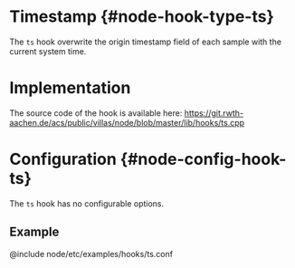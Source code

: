 # Timestamp {#node-hook-type-ts}

The `ts` hook overwrite the origin timestamp field of each sample with the current system time.

# Implementation

The source code of the hook is available here:
https://git.rwth-aachen.de/acs/public/villas/node/blob/master/lib/hooks/ts.cpp

# Configuration {#node-config-hook-ts}

The `ts` hook has no configurable options.

## Example

@include node/etc/examples/hooks/ts.conf

